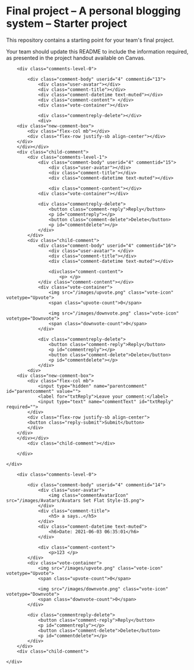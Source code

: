 Final project &ndash; A personal blogging system &ndash; Starter project
==========
This repository contains a starting point for your team's final project.

Your team should update this README to include the information required, as presented in the project handout available on Canvas.

<div class="comments-list" id="comments-list">

        <div class="comments-level-0">

            <div class="comment-body" userid="4" commentid="13">
                <div class="user-avatar"></div>
                <div class="comment-title"></div>
                <div class="comment-datetime text-muted"></div>
                <div class="comment-content"> </div>
                <div class="vote-container"></div>

                <div class="commentreply-delete"></div>
                <div>
        <div class="new-comment-box">
            <div class="flex-col mb"></div>
            <div class="flex-row justify-sb align-center"></div>
        </div>
        </div></div>
        <div class="child-comment">
            <div class="comments-level-1">
                <div class="comment-body" userid="4" commentid="15">
                    <div class="user-avatar"></div>
                    <div class="comment-title"></div>
                    <div class="comment-datetime text-muted"></div>

                    <div class="comment-content"></div>
                <div class="vote-container"></div>

                <div class="commentreply-delete">
                    <button class="comment-reply">Reply</button>
                    <p id="commentreply"></p>
                    <button class="comment-delete">Delete</button>
                    <p id="commentdelete"></p>
                </div>
            </div>
            <div class="child-comment">
                <div class="comment-body" userid="4" commentid="16">
                    <div class="user-avatar"> </div>
                    <div class="comment-title"></div>
                    <div class="comment-datetime text-muted"></div>

                    <divclass="comment-content">
                        <p> </p>
                </div class="comment-content"></div>
                <div class="vote-container">
                    <img src="/images/upvote.png" class="vote-icon" votetype="Upvote">
                    <span class="upvote-count">0</span>
                     
                    <img src="/images/downvote.png" class="vote-icon" votetype="Downvote">
                    <span class="downvote-count">0</span>
                </div>

                <div class="commentreply-delete">
                    <button class="comment-reply">Reply</button>
                    <p id="commentreply"></p>
                    <button class="comment-delete">Delete</button>
                    <p id="commentdelete"></p>
                </div>
            <div>
        <div class="new-comment-box">
            <div class="flex-col mb">
                <input type="hidden" name="parentcomment" id="parentcomment" value="">
                <label for="txtReply">Leave your comment:</label>
                <input type="text" name="commentText" id="txtReply" required="">
            </div>
            <div class="flex-row justify-sb align-center">
            <button class="reply-submit">Submit</button>
            </div>
        </div>
        </div></div>
            <div class="child-comment"></div>

        </div>

    </div>
</div>

        <div class="comments-level-0">

            <div class="comment-body" userid="4" commentid="14">
                <div class="user-avatar">
                    <img class="commentAvatarIcon" src="/images/Avatars/Avatars Set Flat Style-15.png">
                </div>
                <div class="comment-title">
                    <h5> a says..</h5>
                </div>
                <div class="comment-datetime text-muted">
                    <h6>Date: 2021-06-03 06:35:01</h6>
                </div>

                <div class="comment-content">
                    <p>123 </p>
            </div>
            <div class="vote-container">
                <img src="/images/upvote.png" class="vote-icon" votetype="Upvote">
                <span class="upvote-count">0</span>
                 
                <img src="/images/downvote.png" class="vote-icon" votetype="Downvote">
                <span class="downvote-count">0</span>
            </div>

            <div class="commentreply-delete">
                <button class="comment-reply">Reply</button>
                <p id="commentreply"></p>
                <button class="comment-delete">Delete</button>
                <p id="commentdelete"></p>
            </div>
        </div>
        <div class="child-comment">

    </div>
</div>


</div>